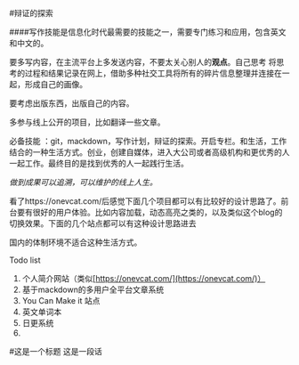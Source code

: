 #辩证的探索

####写作技能是信息化时代最需要的技能之一，需要专门练习和应用，包含英文和中文的。

要多写内容，在主流平台上多发送内容，不要太关心别人的**观点**。自己思考
将思考的过程和结果记录在网上，借助多种社交工具将所有的碎片信息整理并连接在一起，形成自己的画像。

要考虑出版东西，出版自己的内容。

多参与线上公开的项目，比如翻译一些文章。

必备技能 ：git，mackdown，写作计划，辩证的探索。开启专栏。和生活，工作结合的一种生活方式。创业，创建自媒体，进入大公司或者高级机构和更优秀的人一起工作。最终目的是找到优秀的人一起践行生活。

*做到成果可以追溯，可以维护的线上人生。* 

看了https://onevcat.com/后感觉下面几个项目都可以有比较好的设计思路了。前台要有很好的用户体验。比如内容加载，动态高亮之类的，以及类似这个blog的切换效果。下面的几个站点都可以有这种设计思路进去

国内的体制环境不适合这种生活方式。

Todo list

1. 个人简介网站（类似[https://onevcat.com/](https://onevcat.com/)）
2. 基于mackdown的多用户全平台文章系统
3. You Can Make it 站点 
4. 英文单词本
5. 日更系统
6.


#这是一个标题
	这是一段话
